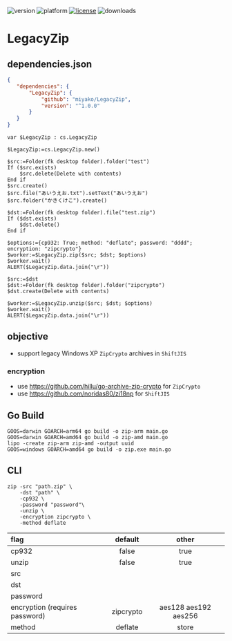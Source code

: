 ![version](https://img.shields.io/badge/version-20%2B-E23089)
![platform](https://img.shields.io/static/v1?label=platform&message=mac-intel%20|%20mac-arm%20|%20win-64&color=blue)
[![license](https://img.shields.io/github/license/miyako/LegacyZip)](LICENSE)
![downloads](https://img.shields.io/github/downloads/miyako/LegacyZip/total)

# LegacyZip

## dependencies.json

 ```json
{
	"dependencies": {
		"LegacyZip": {
			"github": "miyako/LegacyZip",
			"version": "^1.0.0"
		}
	}
}
```

```4d
var $LegacyZip : cs.LegacyZip

$LegacyZip:=cs.LegacyZip.new()

$src:=Folder(fk desktop folder).folder("test")
If ($src.exists)
	$src.delete(Delete with contents)
End if 
$src.create()
$src.file("あいうえお.txt").setText("あいうえお")
$src.folder("かきくけこ").create()

$dst:=Folder(fk desktop folder).file("test.zip")
If ($dst.exists)
	$dst.delete()
End if 

$options:={cp932: True; method: "deflate"; password: "dddd"; encryption: "zipcrypto"}
$worker:=$LegacyZip.zip($src; $dst; $options)
$worker.wait()
ALERT($LegacyZip.data.join("\r"))

$src:=$dst
$dst:=Folder(fk desktop folder).folder("zipcrypto")
$dst.create(Delete with contents)

$worker:=$LegacyZip.unzip($src; $dst; $options)
$worker.wait()
ALERT($LegacyZip.data.join("\r"))
```

## objective

* support legacy Windows XP `ZipCrypto` archives in `ShiftJIS`

### encryption

* use https://github.com/hillu/go-archive-zip-crypto for `ZipCrypto`
* use https://github.com/noridas80/zi18np for `ShiftJIS`

## Go Build

```
GOOS=darwin GOARCH=arm64 go build -o zip-arm main.go
GOOS=darwin GOARCH=amd64 go build -o zip-amd main.go
lipo -create zip-arm zip-amd -output uuid
GOOS=windows GOARCH=amd64 go build -o zip.exe main.go
```

## CLI

```
zip -src "path.zip" \
    -dst "path" \
    -cp932 \
    -password "password"\
    -unzip \
    -encryption zipcrypto \
    -method deflate
```

|flag|default|other|
|:-|:-:|:-:|
|cp932|false|true|
|unzip|false|true|
|src|||
|dst|||
|password|||
|encryption (requires password)|zipcrypto|aes128 aes192 aes256|
|method|deflate|store|
